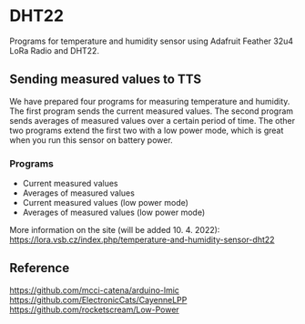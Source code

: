 # DHT22

Programs for temperature and humidity sensor using Adafruit Feather 32u4 LoRa Radio and DHT22.

## Sending measured values to TTS

We have prepared four programs for measuring temperature and humidity. The first program sends the current measured values. The second program sends averages of measured values over a certain period of time. The other two programs extend the first two with a low power mode, which is great when you run this sensor on battery power.

### Programs
- Current measured values
- Averages of measured values
- Current measured values (low power mode)
- Averages of measured values (low power mode)


More information on the site (will be added 10. 4. 2022):  https://lora.vsb.cz/index.php/temperature-and-humidity-sensor-dht22


## Reference
https://github.com/mcci-catena/arduino-lmic
https://github.com/ElectronicCats/CayenneLPP
https://github.com/rocketscream/Low-Power
